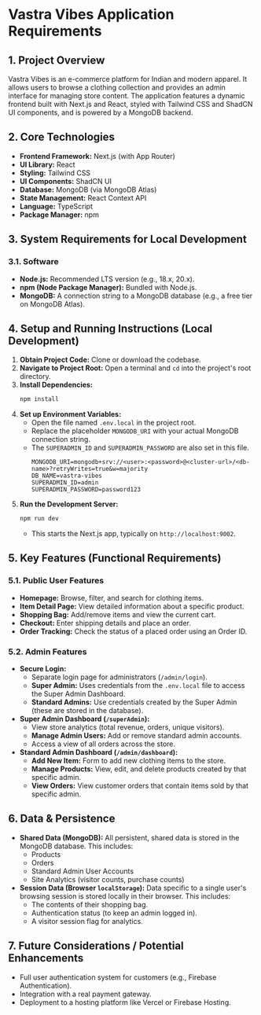 
# Vastra Vibes Application Requirements

## 1. Project Overview

Vastra Vibes is an e-commerce platform for Indian and modern apparel. It allows users to browse a clothing collection and provides an admin interface for managing store content. The application features a dynamic frontend built with Next.js and React, styled with Tailwind CSS and ShadCN UI components, and is powered by a MongoDB backend.

## 2. Core Technologies

*   **Frontend Framework:** Next.js (with App Router)
*   **UI Library:** React
*   **Styling:** Tailwind CSS
*   **UI Components:** ShadCN UI
*   **Database:** MongoDB (via MongoDB Atlas)
*   **State Management:** React Context API
*   **Language:** TypeScript
*   **Package Manager:** npm

## 3. System Requirements for Local Development

### 3.1. Software
*   **Node.js:** Recommended LTS version (e.g., 18.x, 20.x).
*   **npm (Node Package Manager):** Bundled with Node.js.
*   **MongoDB:** A connection string to a MongoDB database (e.g., a free tier on MongoDB Atlas).

## 4. Setup and Running Instructions (Local Development)

1.  **Obtain Project Code:** Clone or download the codebase.
2.  **Navigate to Project Root:** Open a terminal and `cd` into the project's root directory.
3.  **Install Dependencies:**
    ```bash
    npm install
    ```
4.  **Set up Environment Variables:**
    *   Open the file named `.env.local` in the project root.
    *   Replace the placeholder `MONGODB_URI` with your actual MongoDB connection string.
    *   The `SUPERADMIN_ID` and `SUPERADMIN_PASSWORD` are also set in this file.
        ```
        MONGODB_URI=mongodb+srv://<user>:<password>@<cluster-url>/<db-name>?retryWrites=true&w=majority
        DB_NAME=vastra-vibes
        SUPERADMIN_ID=admin
        SUPERADMIN_PASSWORD=password123
        ```
5.  **Run the Development Server:**
    ```bash
    npm run dev
    ```
    *   This starts the Next.js app, typically on `http://localhost:9002`.

## 5. Key Features (Functional Requirements)

### 5.1. Public User Features
*   **Homepage:** Browse, filter, and search for clothing items.
*   **Item Detail Page:** View detailed information about a specific product.
*   **Shopping Bag:** Add/remove items and view the current cart.
*   **Checkout:** Enter shipping details and place an order.
*   **Order Tracking:** Check the status of a placed order using an Order ID.

### 5.2. Admin Features
*   **Secure Login:**
    *   Separate login page for administrators (`/admin/login`).
    *   **Super Admin:** Uses credentials from the `.env.local` file to access the Super Admin Dashboard.
    *   **Standard Admins:** Use credentials created by the Super Admin (these are stored in the database).
*   **Super Admin Dashboard (`/superAdmin`):**
    *   View store analytics (total revenue, orders, unique visitors).
    *   **Manage Admin Users:** Add or remove standard admin accounts.
    *   Access a view of all orders across the store.
*   **Standard Admin Dashboard (`/admin/dashboard`):**
    *   **Add New Item:** Form to add new clothing items to the store.
    *   **Manage Products:** View, edit, and delete products created by that specific admin.
    *   **View Orders:** View customer orders that contain items sold by that specific admin.

## 6. Data & Persistence

*   **Shared Data (MongoDB):** All persistent, shared data is stored in the MongoDB database. This includes:
    *   Products
    *   Orders
    *   Standard Admin User Accounts
    *   Site Analytics (visitor counts, purchase counts)
*   **Session Data (Browser `localStorage`):** Data specific to a single user's browsing session is stored locally in their browser. This includes:
    *   The contents of their shopping bag.
    *   Authentication status (to keep an admin logged in).
    *   A visitor session flag for analytics.

## 7. Future Considerations / Potential Enhancements

*   Full user authentication system for customers (e.g., Firebase Authentication).
*   Integration with a real payment gateway.
*   Deployment to a hosting platform like Vercel or Firebase Hosting.

